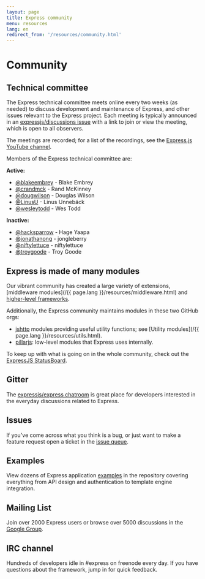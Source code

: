 ```yaml
---
layout: page
title: Express community
menu: resources
lang: en
redirect_from: '/resources/community.html'
---
```


# Community

## Technical committee

The Express technical committee meets online every two weeks (as needed) to discuss development and maintenance of Express, and other issues relevant to the Express project. Each meeting is typically announced in an [expressjs/discussions issue](https://github.com/expressjs/discussions/issues) with a link to join or view the meeting, which is open to all observers.

The meetings are recorded; for a list of the recordings, see the [Express.js YouTube channel](https://www.youtube.com/channel/UCYjxjAeH6TRik9Iwy5nXw7g).

Members of the Express technical committee are:

**Active:**

- [@blakeembrey](https://github.com/blakeembrey) - Blake Embrey
- [@crandmck](https://github.com/crandmck) - Rand McKinney
- [@dougwilson](https://github.com/dougwilson) - Douglas Wilson
- [@LinusU](https://github.com/LinusU) - Linus Unnebäck
- [@wesleytodd](https://github.com/wesleytodd) - Wes Todd

**Inactive:**

- [@hacksparrow](https://github.com/hacksparrow) - Hage Yaapa
- [@jonathanong](https://github.com/jonathanong) - jongleberry
- [@niftylettuce](https://github.com/niftylettuce) - niftylettuce
- [@troygoode](https://github.com/troygoode) - Troy Goode

## Express is made of many modules

Our vibrant community has created a large variety of extensions, [middleware modules](/{{ page.lang }}/resources/middleware.html) and [higher-level frameworks](frameworks.html).

Additionally, the Express community maintains modules in these two GitHub orgs:

- [jshttp](https://jshttp.github.io/) modules providing useful utility functions; see [Utility modules](/{{ page.lang }}/resources/utils.html).
- [pillarjs](https://pillarjs.github.io/): low-level modules that Express uses internally.

To keep up with what is going on in the whole community, check out the [ExpressJS StatusBoard](https://expressjs.github.com/statusboard).

## Gitter

The [expressjs/express chatroom](https://gitter.im/expressjs/express) is great place for developers interested in the everyday discussions related to Express.

## Issues

If you've come across what you think is a bug, or just want to make a feature request open a ticket in the [issue queue](https://github.com/expressjs/express/issues).

## Examples

View dozens of Express application [examples](https://github.com/expressjs/express/tree/master/examples) in the repository covering everything from API design and authentication to template engine integration.

## Mailing List

Join over 2000 Express users or browse over 5000 discussions in the [Google Group](https://groups.google.com/group/express-js).

## IRC channel

Hundreds of developers idle in #express on freenode every day. If you have questions about the framework, jump in for quick feedback.
